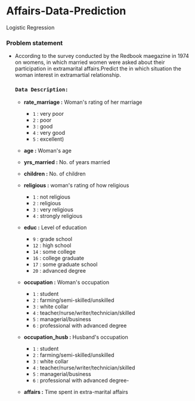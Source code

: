 # Affairs-Data-Prediction
Logistic Regression

### **Problem statement**
- According to the survey conducted by the Redbook maegazine in 1974 on womens, in which married women were asked about their participation in extramarital affairs.Predict the in which situation the woman interest in extramartial relationship.

    ### **`Data Description:`**

   - **rate_marriage :** Woman's rating of her marriage 
      - `1` : very poor
      - `2` : poor
      - `3` : good
      - `4` : very good
      - `5` : excellent)

   - **age :** Woman's age

   - **yrs_married :** No. of years married

   - **children :** No. of children

   - **religious :** woman's rating of how religious 
     - `1` : not religious
     - `2` : religious
     - `3` : very religious
     - `4` : strongly religious

   - **educ :** Level of education 
     - `9`  : grade school
     - `12` : high school
     - `14` : some college
     - `16` : college graduate 
     - `17` : some graduate school
     - `20` : advanced degree

   - **occupation :** Woman's occupation 
     - `1` : student 
     - `2` : farming/semi-skilled/unskilled
     - `3` : white collar
     - `4` : teacher/nurse/writer/technician/skilled
     - `5` : managerial/business
     - `6` : professional with advanced degree

   - **occupation_husb :** Husband's occupation
     - `1` : student 
     - `2` : farming/semi-skilled/unskilled
     - `3` : white collar
     - `4` : teacher/nurse/writer/technician/skilled
     - `5` : managerial/business
     - `6` : professional with advanced degree- 

   - **affairs :** Time spent in extra-marital affairs

